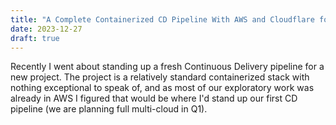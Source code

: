 ```yaml
---
title: "A Complete Containerized CD Pipeline With AWS and Cloudflare for 2024"
date: 2023-12-27
draft: true
---
```

Recently I went about standing up a fresh Continuous Delivery pipeline for a new project. The project is a relatively standard containerized stack with nothing exceptional to speak of, and as most of our exploratory work was already in AWS I figured that would be where I'd stand up our first CD pipeline (we are planning full multi-cloud in Q1). 
<!--stackedit_data:
eyJoaXN0b3J5IjpbMTA0ODEyNTk5NV19
-->